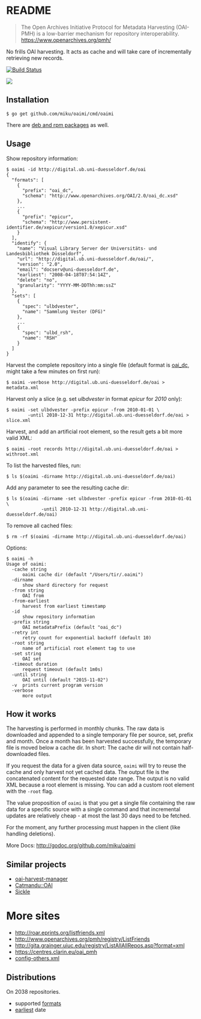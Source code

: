 README
======

> The Open Archives Initiative Protocol for Metadata Harvesting (OAI-PMH) is a low-barrier mechanism for repository interoperability. https://www.openarchives.org/pmh/

No frills OAI harvesting. It acts as cache and will take care of incrementally retrieving new records.

[![Build Status](https://travis-ci.org/miku/oaimi.svg?branch=master)](https://travis-ci.org/miku/oaimi)

![](https://github.com/miku/oaimi/blob/master/img/convergent_35855_sm.gif)

Installation
------------

    $ go get github.com/miku/oaimi/cmd/oaimi

There are [deb and rpm packages](https://github.com/miku/oaimi/releases) as well.

Usage
-----

Show repository information:

    $ oaimi -id http://digital.ub.uni-duesseldorf.de/oai
    {
      "formats": [
        {
          "prefix": "oai_dc",
          "schema": "http://www.openarchives.org/OAI/2.0/oai_dc.xsd"
        },
        ...
        {
          "prefix": "epicur",
          "schema": "http://www.persistent-identifier.de/xepicur/version1.0/xepicur.xsd"
        }
      ],
      "identify": {
        "name": "Visual Library Server der Universitäts- und Landesbibliothek Düsseldorf",
        "url": "http://digital.ub.uni-duesseldorf.de/oai/",
        "version": "2.0",
        "email": "docserv@uni-duesseldorf.de",
        "earliest": "2008-04-18T07:54:14Z",
        "delete": "no",
        "granularity": "YYYY-MM-DDThh:mm:ssZ"
      },
      "sets": [
        {
          "spec": "ulbdvester",
          "name": "Sammlung Vester (DFG)"
        },
        ...
        {
          "spec": "ulbd_rsh",
          "name": "RSH"
        }
      ]
    }

Harvest the complete repository into a single file (default format is [oai_dc](http://www.openarchives.org/OAI/2.0/oai_dc.xsd), might take a few minutes on first run):

    $ oaimi -verbose http://digital.ub.uni-duesseldorf.de/oai > metadata.xml

Harvest only a slice (e.g. set *ulbdvester* in format *epicur* for *2010* only):

    $ oaimi -set ulbdvester -prefix epicur -from 2010-01-01 \
            -until 2010-12-31 http://digital.ub.uni-duesseldorf.de/oai > slice.xml

Harvest, and add an artificial root element, so the result gets a bit more valid XML:

    $ oaimi -root records http://digital.ub.uni-duesseldorf.de/oai > withroot.xml

To list the harvested files, run:

    $ ls $(oaimi -dirname http://digital.ub.uni-duesseldorf.de/oai)

Add any parameter to see the resulting cache dir:

    $ ls $(oaimi -dirname -set ulbdvester -prefix epicur -from 2010-01-01 \
                 -until 2010-12-31 http://digital.ub.uni-duesseldorf.de/oai)

To remove all cached files:

    $ rm -rf $(oaimi -dirname http://digital.ub.uni-duesseldorf.de/oai)

Options:

    $ oaimi -h
    Usage of oaimi:
      -cache string
          oaimi cache dir (default "/Users/tir/.oaimi")
      -dirname
          show shard directory for request
      -from string
          OAI from
      -from-earliest
          harvest from earliest timestamp
      -id
          show repository information
      -prefix string
          OAI metadataPrefix (default "oai_dc")
      -retry int
          retry count for exponential backoff (default 10)
      -root string
          name of artificial root element tag to use
      -set string
          OAI set
      -timeout duration
          request timeout (default 1m0s)
      -until string
          OAI until (default "2015-11-02")
      -v  prints current program version
      -verbose
          more output

How it works
------------

The harvesting is performed in monthly chunks. The raw data is downloaded and
appended to a single temporary file per source, set, prefix and month. Once a
month has been harvested successfully, the temporary file is moved below a
cache dir. In short: The cache dir will not contain half-downloaded files.

If you request the data for a given data source, `oaimi` will try to reuse the
cache and only harvest not yet cached data. The output file is the
concatenated content for the requested date range. The output is no valid XML
because a root element is missing. You can add a custom root element with the
`-root` flag.

The value proposition of `oaimi` is that you get a single file containing the
raw data for a specific source with a single command and that incremental
updates are relatively cheap - at most the last 30 days need to be fetched.

For the moment, any further processing must happen in the client (like
handling deletions).

More Docs: http://godoc.org/github.com/miku/oaimi

Similar projects
----------------

* [oai-harvest-manager](https://github.com/TheLanguageArchive/oai-harvest-manager)
* [Catmandu::OAI](https://github.com/LibreCat/Catmandu-OAI)
* [Sickle](https://pypi.python.org/pypi/Sickle)

More sites
==========

* http://roar.eprints.org/listfriends.xml
* http://www.openarchives.org/pmh/registry/ListFriends
* http://gita.grainger.uiuc.edu/registry/ListAllAllRepos.asp?format=xml
* https://centres.clarin.eu/oai_pmh
* [config-others.xml](https://github.com/TheLanguageArchive/oai-harvest-manager/blob/a4ee9e72c0162a664e1b0ebd71b36b3f2f4eea71/src/main/resources/config-others.xml#L75)

Distributions
-------------

On 2038 repositories.

* supported [formats](https://gist.github.com/anonymous/92ec3e297963b98c0bc7)
* [earliest](https://gist.github.com/anonymous/37e01bb984f9ce6fd3ec) date
